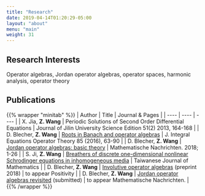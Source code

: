 ```yaml
---
title: "Research"
date: 2019-04-14T01:20:29-05:00
layout: "about"
menu: "main"
weight: 31
---
```


## Research Interests 

Operator algebras, Jordan operator algebras, operator spaces, harmonic analysis, operator theory

## Publications

{{% wrapper "minitab" %}}
| Author | Title | Journal & Pages |
| ---- | ---- | ---- |
| X. Jia, **Z. Wang** | Periodic Solutions of Second Order Differential Equations | Journal of Jilin University Science Edition 51(2) 2013, 164-168 |
| D. Blecher, **Z. Wang** | [Roots in Banach and operator algebras](https://link.springer.com/article/10.1007/s00020-015-2272-z) | J. Integral Equations Operator Theory 85 (2016), 63-90 |
| D. Blecher, **Z. Wang** | [Jordan operator algebras: basic theory](http://dx.doi.org/10.1002/mana.201700178) | Mathematische Nachrichten. 2018; 1-26 |
| S. Ji, **Z. Wang** | [Breathers of discrete one-dimensional nonlinear Schrodinger equations in inhomogeneous media](https://projecteuclid.org/euclid.twjm/1533866418) | Taiwanese Journal of Mathematics |
| D. Blecher, **Z. Wang** | [Involutive operator algebras](https://arxiv.org/abs/1809.02384) (preprint 2018) | to appear Positivity |
| D. Blecher, **Z. Wang** | [Jordan operator algebras revisited](https://arxiv.org/abs/1812.09995) (submitted) | to appear Mathematische Nachrichten. |
{{% /wrapper %}}